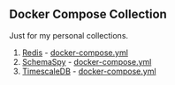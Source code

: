 ## Docker Compose Collection

Just for my personal collections.

1. [Redis](https://redis.io/) - [docker-compose.yml](redis/docker-compose.yml)
2. [SchemaSpy](https://schemaspy.org/) - [docker-compose.yml](schemaspy/docker-compose.yml)
2. [TimescaleDB](https://www.timescale.com/) - [docker-compose.yml](timescaledb/docker-compose.yml)
